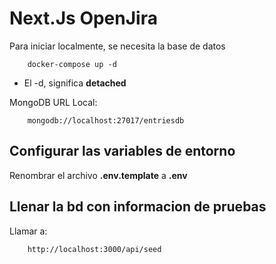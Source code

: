 # Next.Js OpenJira
Para iniciar localmente, se necesita la base de datos
```
    docker-compose up -d
```

* El -d, significa __detached__

MongoDB URL Local:
```
    mongodb://localhost:27017/entriesdb
```

## Configurar las variables de entorno
Renombrar el archivo __.env.template__ a __.env__

## Llenar la bd con informacion de pruebas
Llamar a:
```
    http://localhost:3000/api/seed
```